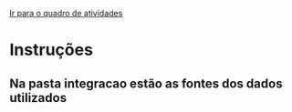 [Ir para o quadro de atividades](https://github.com/ops-org/projeto-novo-eleitor/projects/4)
# Instruções

## Na pasta integracao estão as fontes dos dados utilizados
